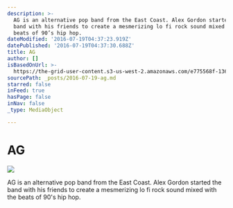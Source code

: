 ```yaml
---
description: >-
  AG is an alternative pop band from the East Coast. Alex Gordon started the
  band with his friends to create a mesmerizing lo fi rock sound mixed with the
  beats of 90’s hip hop.
dateModified: '2016-07-19T04:37:23.919Z'
datePublished: '2016-07-19T04:37:30.688Z'
title: AG
author: []
isBasedOnUrl: >-
  https://the-grid-user-content.s3-us-west-2.amazonaws.com/e775568f-136b-4752-9f33-1dd7673d548c.jpg
sourcePath: _posts/2016-07-19-ag.md
starred: false
inFeed: true
hasPage: false
inNav: false
_type: MediaObject

---
```

# AG
![](https://the-grid-user-content.s3-us-west-2.amazonaws.com/e775568f-136b-4752-9f33-1dd7673d548c.jpg)

AG is an alternative pop band from the East Coast. Alex Gordon started the band with his friends to create a mesmerizing lo fi rock sound mixed with the beats of 90's hip hop.